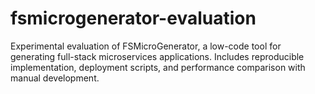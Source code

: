# fsmicrogenerator-evaluation
Experimental evaluation of FSMicroGenerator, a low-code tool for generating full-stack microservices applications. Includes reproducible implementation, deployment scripts, and performance comparison with manual development.
